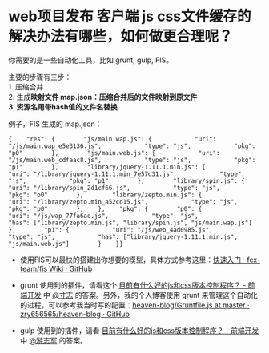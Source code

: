 # web项目发布 客户端 js css文件缓存的解决办法有哪些，如何做更合理呢？

你需要的是一些自动化工具，比如 grunt, gulp, FIS。  

主要的步骤有三步：  
1\. 压缩合并  
2\. 生成**映射文件 map.json：**压缩合并后的文件映射到原文件  
3\. 资源名用带hash值的文件名**替换**  

例子，FIS 生成的 map.json：  

<div>

    {    "res": {        "js/main.wap.js": {            "uri": "/js/main.wap_e5e3136.js",            "type": "js",            "pkg": "p0"        },        "js/main.web.js": {            "uri": "/js/main.web_cdfaac8.js",            "type": "js",            "pkg": "p1"        },        "library/jquery-1.11.1.min.js": {            "uri": "/library/jquery-1.11.1.min_7e57d31.js",            "type": "js",            "pkg": "p1"        },        "library/spin.js": {            "uri": "/library/spin_2d1cf66.js",            "type": "js",            "pkg": "p0"        },        "library/zepto.min.js": {            "uri": "/library/zepto.min_a52cd15.js",            "type": "js",            "pkg": "p0"        },    },    "pkg": {        "p0": {            "uri": "/js/wap_77fa6ae.js",            "type": "js",            "has": ["library/zepto.min.js", "library/spin.js", "js/main.wap.js"]        },        "p1": {            "uri": "/js/web_4ad0985.js",            "type": "js",            "has": ["library/jquery-1.11.1.min.js", "js/main.web.js"]        }    }}

</div>

*   使用FIS可以最快的搭建出你想要的模型，具体方式参考这里：[快速入门 · fex-team/fis Wiki · GitHub](https://github.com/fex-team/fis/wiki/%25E5%25BF%25AB%25E9%2580%259F%25E5%2585%25A5%25E9%2597%25A8)  

*   grunt 使用到的插件，请看这个 [目前有什么好的js和css版本控制程序？ - 前端开发](http://www.zhihu.com/question/27548038) 中 [@寸志](//www.zhihu.com/people/0d9b98af12015c94cff646a6fc0773b5) 的答案。另外，我的个人博客使用 grunt 来管理这个自动化的过程，可以参考我当时写的配置：[heaven-blog/Gruntfile.js at master · zry656565/heaven-blog · GitHub](https://github.com/zry656565/heaven-blog/blob/master/Gruntfile.js)  

*   gulp 使用到的插件，请看 [目前有什么好的js和css版本控制程序？ - 前端开发](http://www.zhihu.com/question/27548038) 中 [@游志军](//www.zhihu.com/people/fbee7ee7ed5196fa88dd0542e7e2dc0e) 的答案。